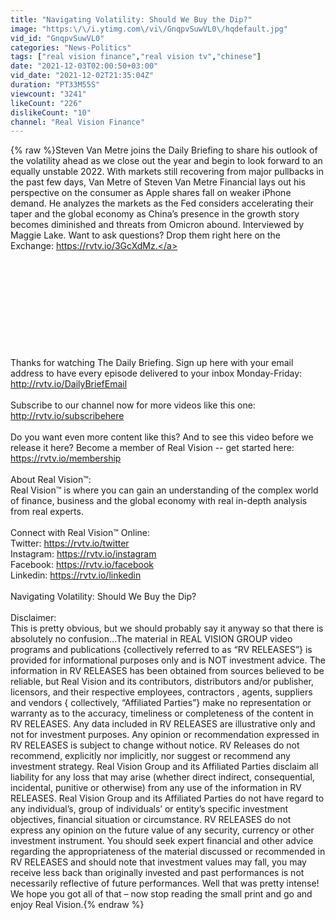 ```yaml
---
title: "Navigating Volatility: Should We Buy the Dip?"
image: "https:\/\/i.ytimg.com\/vi\/GnqpvSuwVL0\/hqdefault.jpg"
vid_id: "GnqpvSuwVL0"
categories: "News-Politics"
tags: ["real vision finance","real vision tv","chinese"]
date: "2021-12-03T02:00:50+03:00"
vid_date: "2021-12-02T21:35:04Z"
duration: "PT33M55S"
viewcount: "3241"
likeCount: "226"
dislikeCount: "10"
channel: "Real Vision Finance"
---
```

{% raw %}Steven Van Metre joins the Daily Briefing to share his outlook of the volatility ahead as we close out the year and begin to look forward to an equally unstable 2022. With markets still recovering from major pullbacks in the past few days, Van Metre of Steven Van Metre Financial lays out his perspective on the consumer as Apple shares fall on weaker iPhone demand. He analyzes the markets as the Fed considers accelerating their taper and the global economy as China’s presence in the growth story becomes diminished and threats from Omicron abound. Interviewed by Maggie Lake. Want to ask questions? Drop them right here on the Exchange: <a rel="nofollow" target="blank" href="https://rvtv.io/3GcXdMz.">https://rvtv.io/3GcXdMz.</a><br /><br /><br /><br /><br /><br /><br /><br /><br /><br /><br />Thanks for watching The Daily Briefing. Sign up here with your email address to have every episode delivered to your inbox Monday-Friday: <a rel="nofollow" target="blank" href="http://rvtv.io/DailyBriefEmail">http://rvtv.io/DailyBriefEmail</a><br /><br />Subscribe to our channel now for more videos like this one: <a rel="nofollow" target="blank" href="http://rvtv.io/subscribehere">http://rvtv.io/subscribehere</a><br /><br />Do you want even more content like this? And to see this video before we release it here? Become a member of Real Vision -- get started here: <a rel="nofollow" target="blank" href="https://rvtv.io/membership">https://rvtv.io/membership</a><br /><br />About Real Vision™:<br />Real Vision™ is where you can gain an understanding of the complex world of finance, business and the global economy with real in-depth analysis from real experts. <br /><br />Connect with Real Vision™ Online:<br />Twitter: <a rel="nofollow" target="blank" href="https://rvtv.io/twitter">https://rvtv.io/twitter</a><br />Instagram: <a rel="nofollow" target="blank" href="https://rvtv.io/instagram">https://rvtv.io/instagram</a><br />Facebook: <a rel="nofollow" target="blank" href="https://rvtv.io/facebook">https://rvtv.io/facebook</a><br />Linkedin: <a rel="nofollow" target="blank" href="https://rvtv.io/linkedin">https://rvtv.io/linkedin</a> <br /><br />Navigating Volatility: Should We Buy the Dip?<br /><br />Disclaimer:<br />This is pretty obvious, but we should probably say it anyway so that there is absolutely no confusion…The material in REAL VISION GROUP video programs and publications {collectively referred to as “RV RELEASES”} is provided for informational purposes only and is NOT investment advice. The information in RV RELEASES has been obtained from sources believed to be reliable, but Real Vision and its contributors, distributors and/or publisher, licensors, and their respective employees, contractors , agents, suppliers and vendors { collectively, “Affiliated Parties”} make no representation or warranty as to the accuracy, timeliness or completeness of the content in RV RELEASES. Any data included in RV RELEASES are illustrative only and not for investment purposes. Any opinion or recommendation expressed in RV RELEASES is subject to change without notice. RV Releases do not recommend, explicitly nor implicitly, nor suggest or recommend any investment strategy. Real Vision Group and its Affiliated Parties disclaim all liability for any loss that may arise (whether direct indirect, consequential, incidental, punitive or otherwise) from any use of the information in RV RELEASES. Real Vision Group and its Affiliated Parties do not have regard to any individual’s, group of individuals’ or entity’s specific investment objectives, financial situation or circumstance. RV RELEASES do not express any opinion on the future value of any security, currency or other investment instrument. You should seek expert financial and other advice regarding the appropriateness of the material discussed or recommended in RV RELEASES and should note that investment values may fall, you may receive less back than originally invested and past performances is not necessarily reflective of future performances. Well that was pretty intense! We hope you got all of that – now stop reading the small print and go and enjoy Real Vision.{% endraw %}
